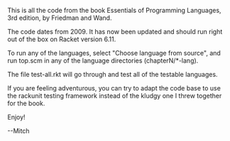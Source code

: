 This is all the code from the book Essentials of Programming
Languages, 3rd edition, by Friedman and Wand.

The code dates from 2009.  It has now been updated and should run
right out of the box on Racket version 6.11.

To run any of the languages, select "Choose language from source", and run top.scm in any of the language directories (chapterN/*-lang).

The file test-all.rkt will go through and test all of the testable
languages. 

If you are feeling adventurous, you can try to adapt the code
base to use the rackunit testing framework instead of the kludgy one I
threw together for the book. 

Enjoy!

--Mitch


